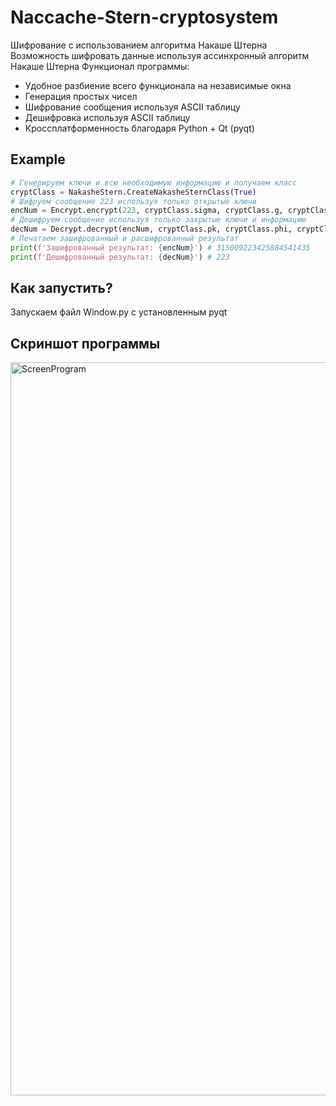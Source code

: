 # Naccache-Stern-cryptosystem
 Шифрование с использованием алгоритма Накаше Штерна
 Возможность шифровать данные используя ассинхронный алгоритм Накаше Штерна
 Функционал программы: 
 * Удобное разбиение всего функционала на независимые окна
 * Генерация простых чисел
 * Шифрование сообщения используя ASCII таблицу
 * Дешифровка используя ASCII таблицу
 * Кроссплатформенность благодаря Python + Qt (pyqt)
 
 ## Example
 ```python
# Генерируем ключи и всю необходимую информацию и получаем класс
cryptClass = NakasheStern.CreateNakasheSternClass(True)
# Шифруем сообщение 223 используя только открытые ключи
encNum = Encrypt.encrypt(223, cryptClass.sigma, cryptClass.g, cryptClass.n)
# Дешифруем сообщение используя только закрытые ключи и информацию
decNum = Decrypt.decrypt(encNum, cryptClass.pk, cryptClass.phi, cryptClass.g, cryptClass.n)
# Печатаем зашифрованный и расшифрованный результат
print(f'Зашифрованный результат: {encNum}') # 315009223425884541435
print(f'Дешифрованный результат: {decNum}') # 223
```
 
 ## Как запустить?
 Запускаем файл Window.py с установленным pyqt
 
 ## Скриншот программы
<img width="1173" alt="ScreenProgram" src="https://user-images.githubusercontent.com/55548743/203661406-6f0d736f-223a-4d61-a2e4-1bfa55e95d85.png">


